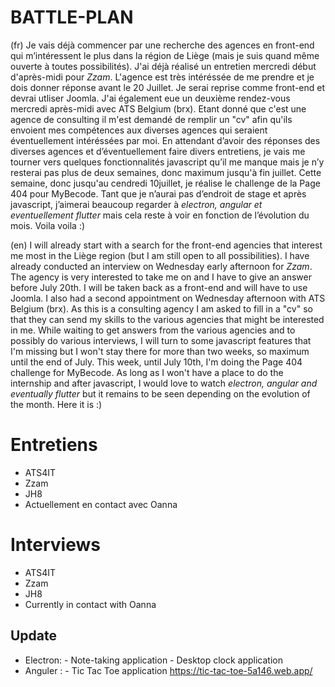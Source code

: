 # BATTLE-PLAN

  (fr)
	Je vais déjà commencer par une recherche des agences en front-end qui m’intéressent le plus dans la région de Liège 
(mais je suis quand même ouverte à toutes possibilités). 
	J'ai déjà réalisé un entretien mercredi début d'après-midi pour *Zzam*. L'agence est très intéréssée de me prendre et 
je dois donner réponse avant le 20 Juillet. Je serai reprise comme front-end et devrai utliser Joomla. 
    	J'ai également eue un deuxième rendez-vous mercredi après-midi avec ATS Belgium (brx). Etant donné que c'est une agence 
de consulting il m'est demandé de remplir un "cv" afin qu'ils envoient mes compétences aux diverses agences qui seraient 
éventuellement intéréssées par moi.
	En attendant d’avoir des réponses des diverses agences et d’éventuellement faire divers entretiens, je vais me tourner 
vers quelques fonctionnalités javascript qu’il me manque mais je n’y resterai pas plus de deux semaines, donc maximum 
jusqu'à fin juillet.
    	Cette semaine, donc jusqu'au cendredi 10juillet, je réalise le challenge de la Page 404 pour MyBecode.
	Tant que je n’aurai pas d’endroit de stage et après javascript, j’aimerai beaucoup regarder à *electron, angular et 
eventuellement flutter* mais cela reste à voir en fonction de l’évolution du mois. 
	Voila voila :) 

   (en)
    	I will already start with a search for the front-end agencies that interest me most in the Liège region (but I am still
open to all possibilities). 
	I have already conducted an interview on Wednesday early afternoon for *Zzam*. The agency is very interested to take me 
on and I have to give an answer before July 20th. I will be taken back as a front-end and will have to use Joomla. 
   	 I also had a second appointment on Wednesday afternoon with ATS Belgium (brx). As this is a consulting agency I am asked 
to fill in a "cv" so that they can send my skills to the various agencies that might be interested in me.
	While waiting to get answers from the various agencies and to possibly do various interviews, I will turn to some 
javascript features that I'm missing but I won't stay there for more than two weeks, so maximum until the end of July.
    	This week, until July 10th, I'm doing the Page 404 challenge for MyBecode.
	As long as I won't have a place to do the internship and after javascript, I would love to watch *electron, angular and 
eventually flutter* but it remains to be seen depending on the evolution of the month. 
	Here it is :) 

# Entretiens
- ATS4IT
- Zzam
- JH8
- Actuellement en contact avec Oanna

#  Interviews
- ATS4IT
- Zzam
- JH8
- Currently in contact with Oanna

## Update
- Electron: - Note-taking application 
	    - Desktop clock application
- Anguler : - Tic Tac Toe application https://tic-tac-toe-5a146.web.app/
